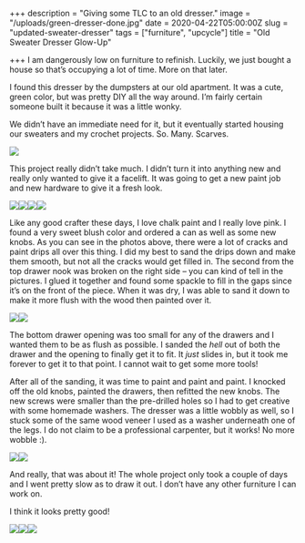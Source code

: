 +++
description = "Giving some TLC to an old dresser."
image = "/uploads/green-dresser-done.jpg"
date = 2020-04-22T05:00:00Z
slug = "updated-sweater-dresser"
tags = ["furniture", "upcycle"]
title = "Old Sweater Dresser Glow-Up"

+++
I am dangerously low on furniture to refinish. Luckily, we just bought a house so that’s occupying a lot of time. More on that later.

I found this dresser by the dumpsters at our old apartment. It was a cute, green color, but was pretty DIY all the way around. I’m fairly certain someone built it because it was a little wonky.

We didn’t have an immediate need for it, but it eventually started housing our sweaters and my crochet projects. So. Many. Scarves.

![](/uploads/green-dresser.jpg)

This project really didn’t take much. I didn’t turn it into anything new and really only wanted to give it a facelift. It was going to get a new paint job and new hardware to give it a fresh look.

![](/uploads/paint-on-dresser.jpg)![](/uploads/sanded-paint-drips.jpg)![](/uploads/front-view.jpg)![](/uploads/chipped-bottom.jpg)

Like any good crafter these days, I love chalk paint and I really love pink. I found a very sweet blush color and ordered a can as well as some new knobs. As you can see in the photos above, there were a lot of cracks and paint drips all over this thing. I did my best to sand the drips down and make them smooth, but not all the cracks would get filled in. The second from the top drawer nook was broken on the right side – you can kind of tell in the pictures. I glued it together and found some spackle to fill in the gaps since it’s on the front of the piece. When it was dry, I was able to sand it down to make it more flush with the wood then painted over it.

![](/uploads/spackle.jpg)![](/uploads/patched-break.jpg)

The bottom drawer opening was too small for any of the drawers and I wanted them to be as flush as possible. I sanded the _hell_ out of both the drawer and the opening to finally get it to fit. It _just_ slides in, but it took me forever to get it to that point. I cannot wait to get some more tools!

After all of the sanding, it was time to paint and paint and paint. I knocked off the old knobs, painted the drawers, then refitted the new knobs. The new screws were smaller than the pre-drilled holes so I had to get creative with some homemade washers. The dresser was a little wobbly as well, so I stuck some of the same wood veneer I used as a washer underneath one of the legs. I do not claim to be a professional carpenter, but it works! No more wobble :).

![](/uploads/screw.jpg)![](/uploads/wood-splint.jpg)

And really, that was about it! The whole project only took a couple of days and I went pretty slow as to draw it out. I don’t have any other furniture I can work on.

I think it looks pretty good!

![](/uploads/green-dresser-done.jpg)![](/uploads/finished-dresser-close-up.jpg)![](/uploads/hardware-close-up.jpg)